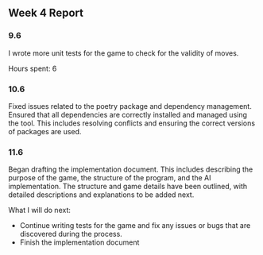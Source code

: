 ## Week 4 Report

### 9.6

I wrote more unit tests for the game to check for the validity of moves.

Hours spent: 6

### 10.6

Fixed issues related to the poetry package and dependency management. Ensured that all dependencies are correctly installed and managed using the tool. This includes resolving conflicts and ensuring the correct versions of packages are used.

### 11.6

Began drafting the implementation document. This includes describing the purpose of the game, the structure of the program, and the AI implementation. The structure and game details have been outlined, with detailed descriptions and explanations to be added next.

What I will do next:

* Continue writing tests for the game and fix any issues or bugs that are discovered during the process.
* Finish the implementation document
